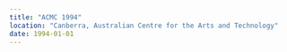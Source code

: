 ```yaml
---
title: "ACMC 1994"
location: "Canberra, Australian Centre for the Arts and Technology"
date: 1994-01-01
---
```


